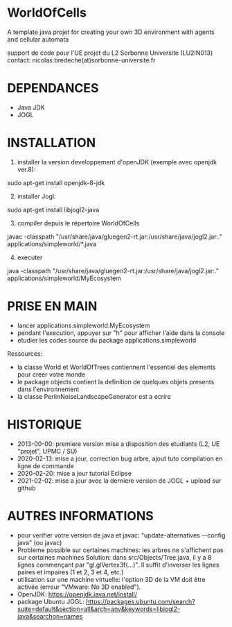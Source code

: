 # WorldOfCells

A template java projet for creating your own 3D environment with agents and cellular automata

support de code pour l'UE projet du L2 Sorbonne Universite (LU2IN013)
contact: nicolas.bredeche(at)sorbonne-universite.fr

# DEPENDANCES

- Java JDK
- JOGL

# INSTALLATION

1. installer la version developpement d'openJDK (exemple avec openjdk ver.8): 

sudo apt-get install openjdk-8-jdk

2. installer Jogl: 

sudo apt-get install libjogl2-java

3. compiler depuis le répertoire WorldOfCells

javac -classpath "/usr/share/java/gluegen2-rt.jar:/usr/share/java/jogl2.jar:." applications/simpleworld/*.java

4. executer

java -classpath "/usr/share/java/gluegen2-rt.jar:/usr/share/java/jogl2.jar:." applications/simpleworld/MyEcosystem


# PRISE EN MAIN

- lancer applications.simpleworld.MyEcosystem
- pendant l'execution, appuyer sur "h" pour afficher l'aide dans la console
- etudier les codes source du package applications.simpleworld

Ressources:
- la classe World et WorldOfTrees contiennent l'essentiel des elements pour creer votre monde
- le package objects contient la definition de quelques objets presents dans l'environnement
- la classe PerlinNoiseLandscapeGenerator est a ecrire

# HISTORIQUE

- 2013-00-00: premiere version mise a disposition des etudiants (L2, UE "projet", UPMC / SU)
- 2020-02-13: mise a jour, correction bug arbre, ajout tuto compilation en ligne de commande
- 2020-02-20: mise a jour tutorial Eclipse
- 2021-02-02: mise a jour avec la derniere version de JOGL + upload sur github


# AUTRES INFORMATIONS

- pour verifier votre version de java et javac: "update-alternatives --config java" (ou javac)
- Probleme possible sur certaines machines: les arbres ne s'affichent pas sur certaines machines
	Solution: dans src/Objects/Tree.java, il y a 8 lignes commençant par "gl.glVertex3f(...)". Il suffit d'inverser les lignes paires et impaires (1 et 2, 3 et 4, etc.)
- utilisation sur une machine virtuelle: l'option 3D de la VM doit être activée (erreur "VMware: No 3D enabled").
- OpenJDK: https://openjdk.java.net/install/
- package Ubuntu JOGL: https://packages.ubuntu.com/search?suite=default&section=all&arch=any&keywords=libjogl2-java&searchon=names
